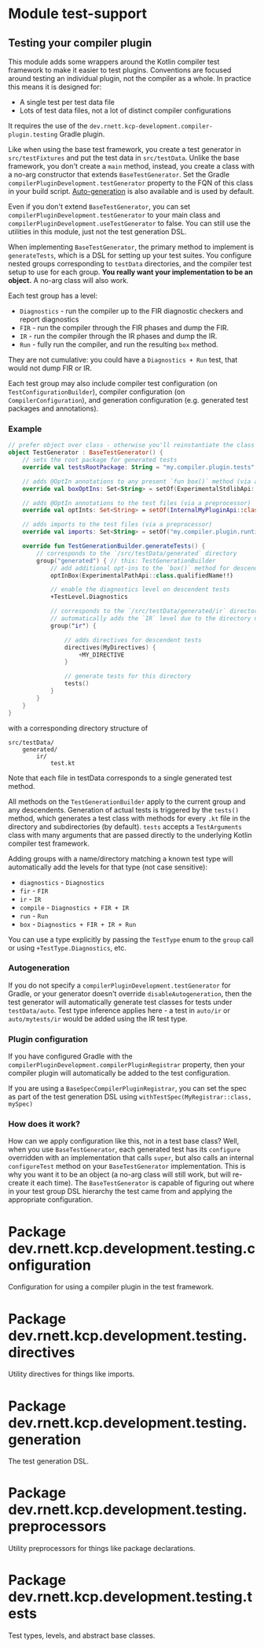 # Module test-support

## Testing your compiler plugin

This module adds some wrappers around the Kotlin compiler test framework to make it easier to test plugins.
Conventions are focused around testing an individual plugin, not the compiler as a whole.
In practice this means it is designed for:

* A single test per test data file
* Lots of test data files, not a lot of distinct compiler configurations

It requires the use of the `dev.rnett.kcp-development.compiler-plugin.testing` Gradle plugin.

Like when using the base test framework, you create a test generator in `src/testFixtures` and put the test data in `src/testData`.
Unlike the base framework, you don't create a `main` method, instead, you create a class with a no-arg constructor that extends `BaseTestGenerator`.
Set the Gradle `compilerPluginDevelopment.testGenerator` property to the FQN of this class in your build script.
[Auto-generation](#autogeneration) is also available and is used by default.

Even if you don't extend `BaseTestGenerator`, you can set `compilerPluginDevelopment.testGenerator` to your main class and `compilerPluginDevelopment.useTestGenerator` to false.
You can still use the utilities in this module, just not the test generation DSL.

When implementing `BaseTestGenerator`, the primary method to implement is `generateTests`, which is a DSL for setting up your test suites.
You configure nested groups corresponding to `testData` directories, and the compiler test setup to use for each group.
**You really want your implementation to be an object.**
A no-arg class will also work.

Each test group has a level:

* `Diagnostics` - run the compiler up to the FIR diagnostic checkers and report diagnostics
* `FIR` - run the compiler through the FIR phases and dump the FIR.
* `IR` - run the compiler through the IR phases and dump the IR.
* `Run` - fully run the compiler, and run the resulting `box` method.

They are not cumulative: you could have a `Diagnostics + Run` test, that would not dump FIR or IR.

Each test group may also include compiler test configuration (on `TestConfigurationBuilder`), compiler configuration (on `CompilerConfiguration`), and generation configuration (e.g. generated test packages and annotations).

### Example

```kotlin
// prefer object over class - otherwise you'll reinstantiate the class every test run
object TestGenerator : BaseTestGenerator() {
    // sets the root package for generated tests
    override val testsRootPackage: String = "my.compiler.plugin.tests"

    // adds @OptIn annotations to any present `fun box()` method (via a preprocessor)
    override val boxOptIns: Set<String> = setOf(ExperimentalStdlibApi::class.qualifiedName!!)

    // adds @OptIn annotations to the test files (via a preprocessor)
    override val optInts: Set<String> = setOf(InternalMyPluginApi::class.qualifiedName!!)

    // adds imports to the test files (via a preprocessor)
    override val imports: Set<String> = setOf("my.compiler.plugin.runtime.*")

    override fun TestGenerationBuilder.generateTests() {
        // corresponds to the `/src/testData/generated` directory
        group("generated") { // this: TestGenerationBuilder
            // add additional opt-ins to the `box()` method for descendent tests
            optInBox(ExperimentalPathApi::class.qualifiedName!!)

            // enable the diagnostics level on descendent tests
            +TestLevel.Diagnostics

            // corresponds to the `/src/testData/generated/ir` directory
            // automatically adds the `IR` level due to the directory name
            group("ir") {

                // adds directives for descendent tests
                directives(MyDirectives) {
                    +MY_DIRECTIVE
                }

                // generate tests for this directory
                tests()
            }
        }
    }
}
```

with a corresponding directory structure of

```
src/testData/
    generated/
        ir/
            test.kt
```

Note that each file in testData corresponds to a single generated test method.

All methods on the `TestGenerationBuilder` apply to the current group and any descendents.
Generation of actual tests is triggered by the `tests()` method, which generates a test class with methods for every `.kt` file in the directory and subdirectories (by default).
`tests` accepts a `TestArguments` class with many arguments that are passed directly to the underlying Kotlin compiler test framework.

Adding groups with a name/directory matching a known test type will automatically add the levels for that type (not case sensitive):

* `diagnostics` - `Diagnostics`
* `fir` - `FIR`
* `ir` - `IR`
* `compile` - `Diagnostics + FIR + IR`
* `run` - `Run`
* `box` - `Diagnostics + FIR + IR + Run`

You can use a type explicitly by passing the `TestType` enum to the `group` call or using `+TestType.Diagnostics`, etc.

### Autogeneration

If you do not specify a `compilerPluginDevelopment.testGenerator` for Gradle, or your generator doesn't override `disableAutogeneration`, then the test generator will automatically generate test classes for tests under `testData/auto`.
Test type inference applies here - a test in `auto/ir` or `auto/mytests/ir` would be added using the IR test type.

### Plugin configuration

If you have configured Gradle with the `compilerPluginDevelopment.compilerPluginRegistrar` property, then your compiler plugin will automatically be added to the test configuration.

If you are using a `BaseSpecCompilerPluginRegistrar`, you can set the spec as part of the test generation DSL using `withTestSpec(MyRegistrar::class, mySpec)`

### How does it work?

How can we apply configuration like this, not in a test base class?
Well, when you use `BaseTestGenerator`, each generated test has its `configure` overridden with an implementation that calls `super`, but also calls an internal `configureTest` method on your `BaseTestGenerator` implementation.
This is why you want it to be an object (a no-arg class will still work, but will re-create it each time).
The `BaseTestGenerator` is capable of figuring out where in your test group DSL hierarchy the test came from and applying the appropriate configuration.

# Package dev.rnett.kcp.development.testing.configuration

Configuration for using a compiler plugin in the test framework.

# Package dev.rnett.kcp.development.testing.directives

Utility directives for things like imports.

# Package dev.rnett.kcp.development.testing.generation

The test generation DSL.

# Package dev.rnett.kcp.development.testing.preprocessors

Utility preprocessors for things like package declarations.

# Package dev.rnett.kcp.development.testing.tests

Test types, levels, and abstract base classes.